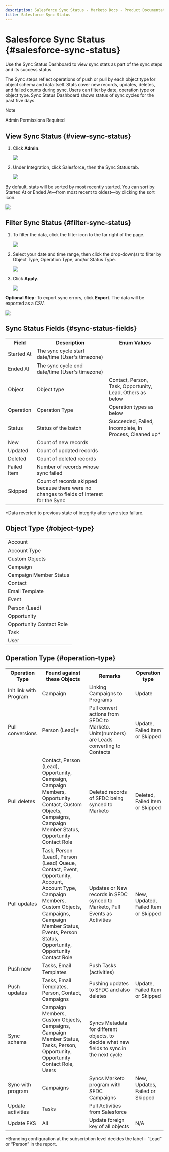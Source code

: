 ```yaml
---
description: Salesforce Sync Status - Marketo Docs - Product Documentation
title: Salesforce Sync Status
---
```


# Salesforce Sync Status {#salesforce-sync-status}

Use the Sync Status Dashboard to view sync stats as part of the sync steps and its success status.

The Sync steps reflect operations of push or pull by each object type for object schema and data itself. Stats cover new records, updates, deletes, and failed counts during sync. Users can filter by date, operation type or object type. Sync Status Dashboard shows status of sync cycles for the past five days.

>[!NOTE]
>
>Admin Permissions Required

## View Sync Status {#view-sync-status}

1. Click **Admin**.

   ![](assets/salesforce-sync-status-1.png)

1. Under Integration, click Salesforce, then the Sync Status tab.

   ![](assets/salesforce-sync-status-2.png)

By default, stats will be sorted by most recently started. You can sort by Started At or Ended At—from most recent to oldest—by clicking the sort icon.

   ![](assets/salesforce-sync-status-3.png)

## Filter Sync Status {#filter-sync-status}

1. To filter the data, click the filter icon to the far right of the page.

   ![](assets/salesforce-sync-status-4.png)

1. Select your date and time range, then click the drop-down(s) to filter by Object Type, Operation Type, and/or Status Type.

   ![](assets/salesforce-sync-status-5.png)

1. Click **Apply**.

   ![](assets/salesforce-sync-status-6.png)

**Optional Step**: To export sync errors, click **Export**. The data will be exported as a CSV.

   ![](assets/salesforce-sync-status-7.png)

## Sync Status Fields {#sync-status-fields}

<table> 
 <colgroup> 
  <col> 
  <col> 
  <col> 
 </colgroup> 
 <tbody> 
  <tr> 
   <th>Field</th> 
   <th>Description</th> 
   <th>Enum Values</th> 
  </tr> 
  <tr> 
   <td colspan="1">Started At</td> 
   <td colspan="1">The sync cycle start date/time (User's timezone)</td> 
   <td colspan="1"></td> 
  </tr>  
  <tr> 
   <td colspan="1">Ended At</td> 
   <td colspan="1">The sync cycle end date/time (User's timezone)</td> 
   <td colspan="1"></td> 
  </tr> 
  <tr> 
   <td colspan="1">Object</td> 
   <td colspan="1">Object type</td> 
   <td colspan="1">Contact, Person, Task, Opportunity, Lead, Others as below</td> 
  </tr>  
  <tr> 
   <td colspan="1">Operation</td> 
   <td colspan="1">Operation Type</td> 
   <td colspan="1">Operation types as below</td> 
  </tr>  
  <tr> 
   <td colspan="1">Status</td> 
   <td colspan="1">Status of the batch</td> 
   <td colspan="1">Succeeded, Failed, Incomplete, In Process, Cleaned up&#42;</td> 
  </tr>
  <tr> 
   <td colspan="1">New</td> 
   <td colspan="1">Count of new records</td> 
   <td colspan="1"></td> 
  </tr>  
  <tr> 
   <td colspan="1">Updated</td> 
   <td colspan="1">Count of updated records</td> 
   <td colspan="1"></td> 
  </tr>  
  <tr> 
   <td colspan="1">Deleted</td> 
   <td colspan="1">Count of deleted records</td> 
   <td colspan="1"></td> 
  </tr> 
  <tr> 
   <td colspan="1">Failed Item</td> 
   <td colspan="1">Number of records whose sync failed</td> 
   <td colspan="1"><br></td> 
  </tr>  
  <tr> 
   <td colspan="1">Skipped</td> 
   <td colspan="1">Count of records skipped because there were no changes to fields of interest for the Sync</td> 
   <td colspan="1"></td> 
  </tr>  
 </tbody> 
</table>

&#42;Data reverted to previous state of integrity after sync step failure.

## Object Type {#object-type}

<table> 
 <colgroup> 
  <col> 
 </colgroup> 
 <tbody> 
  <tr> 
   <td colspan="1">Account</td> 
  </tr>  
  <tr> 
   <td colspan="1">Account Type</td> 
  </tr> 
  <tr> 
   <td colspan="1">Custom Objects</td> 
  </tr>  
  <tr> 
   <td colspan="1">Campaign</td> 
  </tr>  
  <tr> 
   <td colspan="1">Campaign Member Status</td> 
  </tr>
  <tr> 
   <td colspan="1">Contact</td> 
  </tr>  
  <tr> 
   <td colspan="1">Email Template</td> 
  </tr>  
  <tr> 
   <td colspan="1">Event</td> 
  </tr> 
  <tr> 
   <td colspan="1">Person (Lead)</td> 
  </tr>  
  <tr> 
   <td colspan="1">Opportunity</td> 
  </tr>  
  <tr> 
   <td colspan="1">Opportunity Contact Role</td> 
  </tr>  
  <tr> 
   <td colspan="1">Task</td> 
  </tr>  
  <tr> 
   <td colspan="1">User</td> 
  </tr>  
 </tbody> 
</table>

## Operation Type {#operation-type}

<table> 
 <colgroup> 
  <col> 
  <col> 
  <col>
  <col> 
 </colgroup> 
 <tbody> 
  <tr> 
   <th>Operation Type</th> 
   <th>Found against these Objects</th> 
   <th>Remarks</th> 
   <th>Operation type</th>
  </tr> 
  <tr> 
   <td colspan="1">Init link with Program</td> 
   <td colspan="1">Campaign</td> 
   <td colspan="1">Linking Campaigns to Programs</td> 
   <td colspan="1">Update</td>
  </tr>  
  <tr> 
   <td colspan="1">Pull conversions</td> 
   <td colspan="1">Person (Lead)&#42;</td> 
   <td colspan="1">Pull convert actions from SFDC to Marketo. Units(numbers) are Leads converting to Contacts</td> 
   <td colspan="1">Update, Failed Item or Skipped</td>
  </tr> 
  <tr> 
   <td colspan="1">Pull deletes</td> 
   <td colspan="1">Contact, Person (Lead), Opportunity, Campaign, Campaign Members, Opportunity Contact, Custom Objects, Campaigns, Campaign Member Status, Opportunity Contact Role</td> 
   <td colspan="1">Deleted records of SFDC being synced to Marketo</td> 
   <td colspan="1">Deleted, Failed Item or Skipped</td>
  </tr>  
  <tr> 
   <td colspan="1">Pull updates</td> 
   <td colspan="1">Task, Person (Lead), Person (Lead) Queue, Contact, Event, Opportunity, Account, Account Type, Campaign Members, Custom Objects, Campaigns, Campaign Member Status, Events, Person Status, Opportunity, Opportunity Contact Role</td> 
   <td colspan="1">Updates or New records in SFDC synced to Marketo, Pull Events as Activities</td> 
   <td colspan="1">New, Updated, Failed Item or Skipped</td>
  </tr>  
  <tr> 
   <td colspan="1">Push new</td> 
   <td colspan="1">Tasks, Email Templates</td> 
   <td colspan="1">Push Tasks (activities)</td> 
   <td colspan="1"></td>
  </tr>
  <tr> 
   <td colspan="1">Push updates</td> 
   <td colspan="1">Tasks, Email Templates, Person, Contact, Campaigns</td> 
   <td colspan="1">Pushing updates to SFDC and also deletes</td> 
   <td colspan="1">Update, Failed Item or Skipped</td>
  </tr>  
  <tr> 
   <td colspan="1">Sync schema</td> 
   <td colspan="1">Campaign Members, Custom Objects, Campaigns, Campaign Member Status, Tasks, Person, Opportunity, Opportunity Contact Role, Users</td> 
   <td colspan="1">Syncs Metadata for different objects, to decide what new fields to sync in the next cycle</td> 
   <td colspan="1"></td>
  </tr>  
  <tr> 
   <td colspan="1">Sync with program</td> 
   <td colspan="1">Campaigns</td> 
   <td colspan="1">Syncs Marketo program with SFDC Campaigns</td> 
   <td colspan="1">New, Updates, Failed or Skipped</td>
  </tr> 
  <tr> 
   <td colspan="1">Update activities</td> 
   <td colspan="1">Tasks</td> 
   <td colspan="1">Pull Activities from Salesforce</td> 
   <td colspan="1"></td>
  </tr>  
  <tr> 
   <td colspan="1">Update FKS</td> 
   <td colspan="1">All</td> 
   <td colspan="1">Update foreign key of all objects</td> 
   <td colspan="1">N/A</td>
  </tr>  
 </tbody> 
</table>

&#42;Branding configuration at the subscription level decides the label – “Lead” or “Person” in the report.
